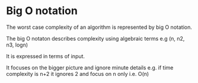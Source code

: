# Big O notation
The worst case complexity of an algorithm is represented by big O notation.

The big O notaton describes complexity using algebraic terms e.g (n, n2, n3, logn)

It is expressed in terms of input.

It focuses on the bigger picture and ignore minute details e.g. if time complexity is n+2 it ignores 2 and focus on n only i.e. O(n)
